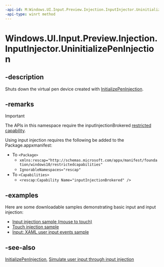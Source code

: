 ```yaml
---
-api-id: M:Windows.UI.Input.Preview.Injection.InputInjector.UninitializePenInjection
-api-type: winrt method
---
```


<!-- Method syntax
public void UninitializePenInjection()
-->

# Windows.UI.Input.Preview.Injection.InputInjector.UninitializePenInjection

## -description

Shuts down the virtual pen device created with [InitializePenInjection](inputinjector_initializepeninjection_260722924.md).

## -remarks

> [!Important]
> The APIs in this namespace require the inputInjectionBrokered [restricted capability](https://docs.microsoft.com/windows/uwp/packaging/app-capability-declarations#special-and-restricted-capabilities).

Using input injection requires the following be added to the Package.appxmanifest:

- To `<Package>`
    - `xmlns:rescap="http://schemas.microsoft.com/appx/manifest/foundation/windows10/restrictedcapabilities"`
    - `IgnorableNamespaces="rescap"`
- To `<Capabilities>`
    - `<rescap:Capability Name="inputInjectionBrokered" />`

## -examples

Here are some downloadable samples demonstrating basic input and input injection:

- [Input injection sample (mouse to touch)](https://github.com/MicrosoftDocs/windows-topic-specific-samples/archive/uwp-input-injection-mouse-to-touch.zip)
- [Touch injection sample](https://github.com/microsoftarchive/msdn-code-gallery-microsoft/tree/411c271e537727d737a53fa2cbe99eaecac00cc0/Official%20Windows%20Platform%20Sample/Input%20Touch%20injection%20sample)
- [Input: XAML user input events sample](https://github.com/microsoftarchive/msdn-code-gallery-microsoft/tree/411c271e537727d737a53fa2cbe99eaecac00cc0/Official%20Windows%20Platform%20Sample/Input%20XAML%20user%20input%20events%20sample)

## -see-also

[InitializePenInjection](inputinjector_initializepeninjection_260722924.md), [Simulate user input through input injection](https://docs.microsoft.com/windows/uwp/design/input/input-injection)
